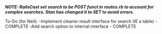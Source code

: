 ***NOTE: RailsCast set search to be POST funct in routes.rb to account for complex searches. Stan has changed it to SET to avoid errors.***


To-Do (for Neil):
-Implement cleaner result interface for search (IE a table) - COMPLETE
-Add search option to internal interface - COMPLETE